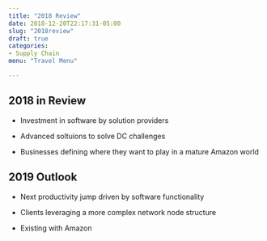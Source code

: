 ```yaml
---
title: "2018 Review"
date: 2018-12-20T22:17:31-05:00
slug: "2018review"
draft: true
categories: 
- Supply Chain
menu: "Travel Menu"

---
```


## 2018 in Review

- Investment in software by solution providers

- Advanced soltuions to solve DC challenges

-  Businesses defining where they want to play in a mature Amazon world

## 2019 Outlook

 - Next productivity jump driven by software functionality

 - Clients leveraging a more complex network node structure

 - Existing with Amazon